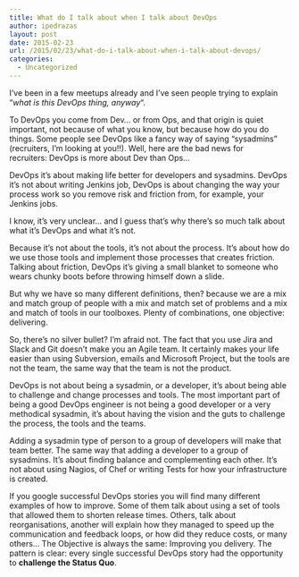 ```yaml
---
title: What do I talk about when I talk about DevOps
author: ipedrazas
layout: post
date: 2015-02-23
url: /2015/02/23/what-do-i-talk-about-when-i-talk-about-devops/
categories:
  - Uncategorized
---
```

I&#8217;ve been in a few meetups already and I&#8217;ve seen people trying to explain &#8220;_what is this DevOps thing, anyway_&#8220;.

To DevOps you come from Dev&#8230; or from Ops, and that origin is quiet important, not because of what you know, but because how do you do things. Some people see DevOps like a fancy way of saying &#8220;sysadmins&#8221; (recruiters, I&#8217;m looking at you!!). Well, here are the bad news for recruiters: DevOps is more about Dev than Ops&#8230;

DevOps it&#8217;s about making life better for developers and sysadmins. DevOps it&#8217;s not about writing Jenkins job, DevOps is about changing the way your process work so you remove risk and friction from, for example, your Jenkins jobs.

I know, it&#8217;s very unclear&#8230; and I guess that&#8217;s why there&#8217;s so much talk about what it&#8217;s DevOps and what it&#8217;s not.

Because it&#8217;s not about the tools, it&#8217;s not about the process. It&#8217;s about how do we use those tools and implement those processes that creates friction. Talking about friction, DevOps it&#8217;s giving a small blanket to someone who wears chunky boots before throwing himself down a slide.

But why we have so many different definitions, then? because we are a mix and match group of people with a mix and match set of problems and a mix and match of tools in our toolboxes. Plenty of combinations, one objective: delivering.

So, there&#8217;s no silver bullet? I&#8217;m afraid not. The fact that you use Jira and Slack and Git doesn&#8217;t make you an Agile team. It certainly makes your life easier than using Subversion, emails and Microsoft Project, but the tools are not the team, the same way that the team is not the product.

DevOps is not about being a sysadmin, or a developer, it&#8217;s about being able to challenge and change processes and tools. The most important part of being a good DevOps engineer is not being a good developer or a very methodical sysadmin, it&#8217;s about having the vision and the guts to challenge the process, the tools and the teams.

Adding a sysadmin type of person to a group of developers will make that team better. The same way that adding a developer to a group of sysadmins. It&#8217;s about finding balance and complementing each other. It&#8217;s not about using Nagios, of Chef or writing Tests for how your infrastructure is created.

If you google successful DevOps stories you will find many different examples of how to improve. Some of them talk about using a set of tools that allowed them to shorten release times. Others, talk about reorganisations, another will explain how they managed to speed up the communication and feedback loops, or how did they reduce costs, or many others&#8230; The Objective is always the same: Improving you delivery. The pattern is clear: every single successful DevOps story had the opportunity to **challenge the Status Quo**.